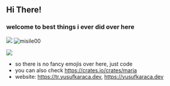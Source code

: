 ## Hi There!
### welcome to best things i ever did over here
![](https://github-readme-stats.vercel.app/api?username=xfxpositions&show_icons=true&theme=gruvbox)
<img src="https://github-readme-stats.vercel.app/api/top-langs/?username=xfxpositions&layout=compact&hide=html&theme=gruvbox" alt="misile00"/>

![](https://komarev.com/ghpvc/?username=xfxpositions)
- so there is no fancy emojis over here, just code
- you can also check https://crates.io/crates/maria
- website: https://tr.yusufkaraca.dev, https://yusufkaraca.dev
